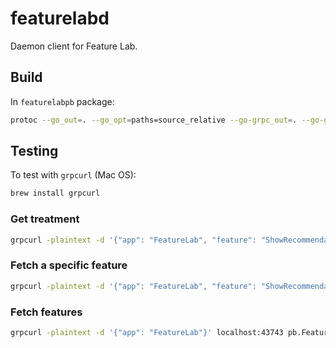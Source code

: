 # featurelabd
Daemon client for Feature Lab.


## Build
In `featurelabpb` package:
```bash
protoc --go_out=. --go_opt=paths=source_relative --go-grpc_out=. --go-grpc_opt=paths=source_relative featurelabd.proto
```

## Testing
To test with `grpcurl` (Mac OS):
```bash
brew install grpcurl
```

### Get treatment
```bash
grpcurl -plaintext -d '{"app": "FeatureLab", "feature": "ShowRecommendations", "criteria": "123456"}' localhost:43743 pb.FeatureLab/GetTreatment
```

### Fetch a specific feature
```bash
grpcurl -plaintext -d '{"app": "FeatureLab", "feature": "ShowRecommendations"}' localhost:43743 pb.FeatureLab/FetchFeature
```

### Fetch features
```bash
grpcurl -plaintext -d '{"app": "FeatureLab"}' localhost:43743 pb.FeatureLab/FetchFeatures
```
